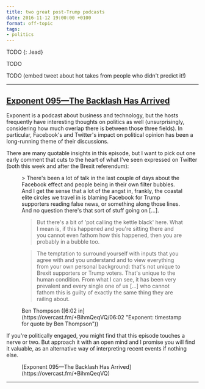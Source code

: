 ```yaml
---
title: two great post-Trump podcasts
date: 2016-11-12 19:00:00 +0100
format: off-topic
tags:
- politics
---
```


TODO
{: .lead}

TODO

TODO (embed tweet about hot takes from people who didn't predict it!)

<!--more-->

* * *

## [Exponent 095—The Backlash Has Arrived](https://overcast.fm/+BihmQeqVQ) 

Exponent is a podcast about business and technology, but the hosts frequently have interesting thoughts on politics as well (unsurprisingly, considering how much overlap there is between those three fields). In particular, Facebook's and Twitter's impact on political opinion has been a long-running theme of their discussions.

There are many quotable insights in this episode, but I want to pick out one early comment that cuts to the heart of what I've seen expressed on Twitter (both this week and after the Brexit referendum):

<figure class="quote">
> There's been a lot of talk in the last couple of days about the Facebook effect and people being in their own filter bubbles. And I get the sense that a lot of the angst in, frankly, the coastal elite circles we travel in is blaming Facebook for Trump supporters reading false news, or something along those lines. And no question there's that sort of stuff going on [...].

> But there's a bit of 'pot calling the kettle black' here. What I mean is, if this happened and you're sitting there and you cannot even fathom how this happened, then you are probably in a bubble too.

> The temptation to surround yourself with inputs that you agree with and you understand and to view everything from your own personal background: that's not unique to Brexit supporters or Trump voters. That's unique to the human condition. From what I can see, it has been very prevalent and every single one of us [...] who cannot fathom this is guilty of exactly the same thing they are railing about.

<figcaption>Ben Thompson ([6:02 in](https://overcast.fm/+BihmQeqVQ/06:02 "Exponent: timestamp for quote by Ben Thompson"))</figcaption>
</figure>

If you're politically engaged, you might find that this episode touches a nerve or two. But approach it with an open mind and I promise you will find it valuable, as an alternative way of interpreting recent events if nothing else.

<figure class="link" markdown="span">
[Exponent 095—The Backlash Has Arrived](https://overcast.fm/+BihmQeqVQ)
</figure>

* * *

